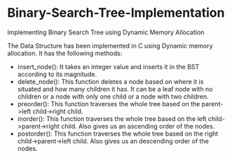 # Binary-Search-Tree-Implementation
Implementing Binary Search Tree using Dynamic Memory Allocation

The Data Structure has been implemented in C using Dynamic memory allocation.
It has the following methods:
- insert_node(): It takes an integer value and inserts it in the BST according to its magnitude.
- delete_node(): This function deletes a node based on where it is situated and how many children it has. It can be a leaf node with no   children or a node with only one child or a node with two children.
- preorder(): This function traverses the whole tree based on the parent->left child->right child.
- inorder(): This function traverses the whole tree based on the left child->parent->right child. Also gives us an ascending order of the nodes.
- postorder(): This function traverses the whole tree based on the right child->parent->left child. Also gives us an descending order of the nodes.
